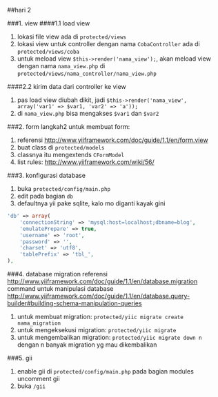 ##hari 2

###1. view
####1.1 load view
1. lokasi file view ada di `protected/views`  
2. lokasi view untuk controller dengan nama `CobaController` ada di `protected/views/coba`  
3. untuk meload view `$this->render('nama_view');`, akan meload view dengan nama `nama_view.php` di `protected/views/nama_controller/nama_view.php`

####2.2 kirim data dari controller ke view
1. pas load view diubah dikit, jadi `$this->render('nama_view', array('var1' => $var1, 'var2' => 'a'));`  
2. di `nama_view.php` bisa mengakses `$var1` dan `$var2`  
  
###2. form
langkah2 untuk membuat form:
1. referensi http://www.yiiframework.com/doc/guide/1.1/en/form.view  
2. buat class di `protected/models`  
3. classnya itu mengextends `CFormModel`  
4. list rules: http://www.yiiframework.com/wiki/56/  
  
###3. konfigurasi database
1. buka `protected/config/main.php`  
2. edit pada bagian `db`  
3. defaultnya yii pake sqlite, kalo mo diganti kayak gini  
```php
'db' => array(  
    'connectionString' => 'mysql:host=localhost;dbname=blog',  
    'emulatePrepare' => true,  
    'username' => 'root',  
    'password' => '',  
    'charset' => 'utf8',  
    'tablePrefix' => 'tbl_',  
),
```  
  
###4. database migration
referensi http://www.yiiframework.com/doc/guide/1.1/en/database.migration  
command untuk manipulasi database http://www.yiiframework.com/doc/guide/1.1/en/database.query-builder#building-schema-manipulation-queries  
1. untuk membuat migration: `protected/yiic migrate create nama_migration`  
2. untuk mengeksekusi migration: `protected/yiic migrate`  
3. untuk mengembalikan migration: `protected/yiic migrate down n` dengan n banyak migration yg mau dikembalikan  
  
###5. gii
1. enable gii di `protected/config/main.php` pada bagian modules uncomment gii  
2. buka `/gii`  
